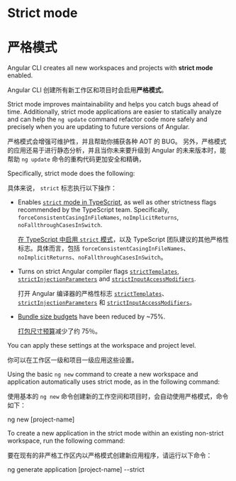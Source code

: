 # Strict mode

# 严格模式

Angular CLI creates all new workspaces and projects with **strict mode** enabled.

Angular CLI 创建所有新工作区和项目时会启用**严格模式**。

Strict mode improves maintainability and helps you catch bugs ahead of time.
Additionally, strict mode applications are easier to statically analyze and can help the `ng update` command refactor code more safely and precisely when you are updating to future versions of Angular.

严格模式会增强可维护性，并且帮助你捕获各种 AOT 的 BUG。
另外，严格模式的应用还易于进行静态分析，并且当你未来要升级到 Angular 的未来版本时，能帮助 `ng update` 命令的重构代码更加安全和精确，

Specifically, strict mode does the following:

具体来说， `strict` 标志执行以下操作：

* Enables [`strict` mode in TypeScript](https://www.typescriptlang.org/tsconfig#strict), as well as other strictness flags recommended by the TypeScript team. Specifically, `forceConsistentCasingInFileNames`, `noImplicitReturns`,  `noFallthroughCasesInSwitch`.

  [在 TypeScript 中启用 `strict` 模式](https://www.staging-typescript.org/tsconfig#strict)，以及 TypeScript 团队建议的其他严格性标志。具体而言，包括 `forceConsistentCasingInFileNames`、`noImplicitReturns`、`noFallthroughCasesInSwitch`。

* Turns on strict Angular compiler flags [`strictTemplates`](guide/angular-compiler-options#stricttemplates), [`strictInjectionParameters`](guide/angular-compiler-options#strictinjectionparameters) and [`strictInputAccessModifiers`](guide/template-typecheck#troubleshooting-template-errors).

  打开 Angular 编译器的严格性标志 [`strictTemplates`](guide/angular-compiler-options#stricttemplates)、[`strictInjectionParameters`](guide/angular-compiler-options#strictinjectionparameters) 和 [`strictInputAccessModifiers`](guide/template-typecheck#troubleshooting-template-errors)。

* [Bundle size budgets](guide/build#configuring-size-budgets) have been reduced by ~75%.

  [打包尺寸预算](guide/build#configuring-size-budgets)减少了约 75％。

You can apply these settings at the workspace and project level.

你可以在工作区一级和项目一级应用这些设置。

Using the basic `ng new` command to create a new workspace and application automatically uses strict mode, as in the following command:

使用基本的 `ng new` 命令创建新的工作空间和项目时，会自动使用严格模式，命令如下：

<code-example language="sh">

ng new [project-name]

</code-example>

To create a new application in the strict mode within an existing non-strict workspace, run the following command:

要在现有的非严格工作区内以严格模式创建新应用程序，请运行以下命令：

<code-example language="sh">

ng generate application [project-name] --strict

</code-example>
